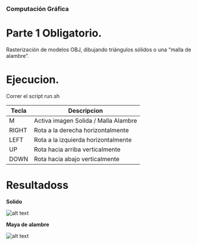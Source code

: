 ### Computación Gráfica

# Parte 1 Obligatorio.

Rasterización de modelos OBJ, dibujando triángulos sólidos o una “malla de alambre”.


# Ejecucion.

Correr el script run.sh


| Tecla | Descripcion                          |
|-------|--------------------------------------|
| M     | Activa imagen Solida / Malla Alambre |
| RIGHT | Rota a la derecha horizontalmente    |
| LEFT  | Rota a la izquierda horizontalmente  |
| UP    | Rota hacia arriba verticalmente      |
| DOWN  | Rota hacia abajo verticalmente       |

# Resultadoss

**Solido**

![alt text](https://github.com/nandotorterolo/computaciongrafica/blob/master/obligatorio/1/Solido.png "Solido")

**Maya de alambre**

![alt text](https://github.com/nandotorterolo/computaciongrafica/blob/master/obligatorio/1/MallaAlambre.png "MallaAlambre")


